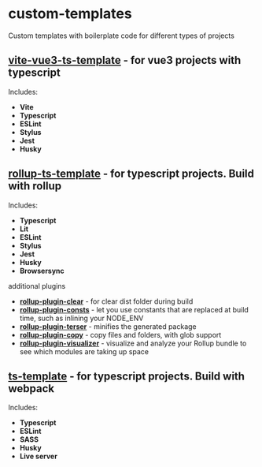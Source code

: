 # custom-templates

Custom templates with boilerplate code for different types of projects

## [vite-vue3-ts-template](https://github.com/DanilChugaev/vite-vue3-ts-template) - for vue3 projects with typescript

Includes: 
  - **Vite**
  - **Typescript**
  - **ESLint**
  - **Stylus**
  - **Jest**
  - **Husky**


## [rollup-ts-template](https://github.com/DanilChugaev/rollup-ts-template) - for typescript projects. Build with rollup

Includes:
- **Typescript**
- **Lit**
- **ESLint**
- **Stylus**
- **Jest**
- **Husky**
- **Browsersync**

additional plugins

- **[rollup-plugin-clear](https://www.npmjs.com/package/rollup-plugin-clear)** - for clear dist folder during build
- **[rollup-plugin-consts](https://www.npmjs.com/package/rollup-plugin-consts)** - let you use constants that are replaced at build time, such as inlining your NODE_ENV
- **[rollup-plugin-terser](https://www.npmjs.com/package/rollup-plugin-terser)** - minifies the generated package
- **[rollup-plugin-copy](https://www.npmjs.com/package/rollup-plugin-copy)** - copy files and folders, with glob support
- **[rollup-plugin-visualizer](https://www.npmjs.com/package/rollup-plugin-visualizer)** - visualize and analyze your Rollup bundle to see which modules are taking up space


## [ts-template](https://github.com/DanilChugaev/ts-template) - for typescript projects. Build with webpack

Includes:
- **Typescript**
- **ESLint**
- **SASS**
- **Husky**
- **Live server**

